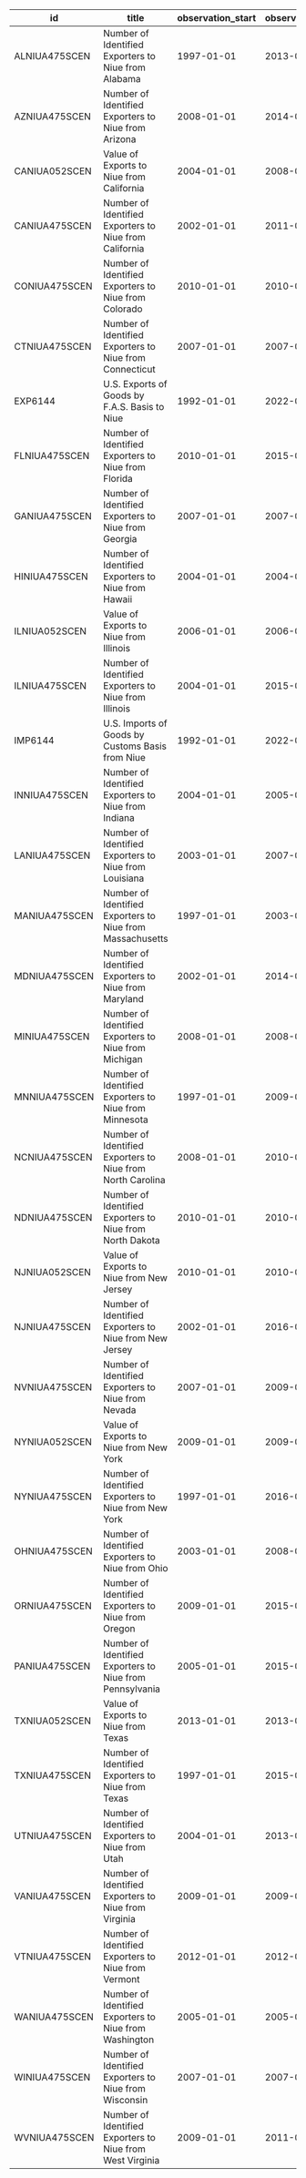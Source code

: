 | id            | title                                                      | observation_start   | observation_end   |
|---------------|------------------------------------------------------------|---------------------|-------------------|
| ALNIUA475SCEN | Number of Identified Exporters to Niue from Alabama        | 1997-01-01          | 2013-01-01        |
| AZNIUA475SCEN | Number of Identified Exporters to Niue from Arizona        | 2008-01-01          | 2014-01-01        |
| CANIUA052SCEN | Value of Exports to Niue from California                   | 2004-01-01          | 2008-01-01        |
| CANIUA475SCEN | Number of Identified Exporters to Niue from California     | 2002-01-01          | 2011-01-01        |
| CONIUA475SCEN | Number of Identified Exporters to Niue from Colorado       | 2010-01-01          | 2010-01-01        |
| CTNIUA475SCEN | Number of Identified Exporters to Niue from Connecticut    | 2007-01-01          | 2007-01-01        |
| EXP6144       | U.S. Exports of Goods by F.A.S. Basis to Niue              | 1992-01-01          | 2022-01-01        |
| FLNIUA475SCEN | Number of Identified Exporters to Niue from Florida        | 2010-01-01          | 2015-01-01        |
| GANIUA475SCEN | Number of Identified Exporters to Niue from Georgia        | 2007-01-01          | 2007-01-01        |
| HINIUA475SCEN | Number of Identified Exporters to Niue from Hawaii         | 2004-01-01          | 2004-01-01        |
| ILNIUA052SCEN | Value of Exports to Niue from Illinois                     | 2006-01-01          | 2006-01-01        |
| ILNIUA475SCEN | Number of Identified Exporters to Niue from Illinois       | 2004-01-01          | 2015-01-01        |
| IMP6144       | U.S. Imports of Goods by Customs Basis from Niue           | 1992-01-01          | 2022-01-01        |
| INNIUA475SCEN | Number of Identified Exporters to Niue from Indiana        | 2004-01-01          | 2005-01-01        |
| LANIUA475SCEN | Number of Identified Exporters to Niue from Louisiana      | 2003-01-01          | 2007-01-01        |
| MANIUA475SCEN | Number of Identified Exporters to Niue from Massachusetts  | 1997-01-01          | 2003-01-01        |
| MDNIUA475SCEN | Number of Identified Exporters to Niue from Maryland       | 2002-01-01          | 2014-01-01        |
| MINIUA475SCEN | Number of Identified Exporters to Niue from Michigan       | 2008-01-01          | 2008-01-01        |
| MNNIUA475SCEN | Number of Identified Exporters to Niue from Minnesota      | 1997-01-01          | 2009-01-01        |
| NCNIUA475SCEN | Number of Identified Exporters to Niue from North Carolina | 2008-01-01          | 2010-01-01        |
| NDNIUA475SCEN | Number of Identified Exporters to Niue from North Dakota   | 2010-01-01          | 2010-01-01        |
| NJNIUA052SCEN | Value of Exports to Niue from New Jersey                   | 2010-01-01          | 2010-01-01        |
| NJNIUA475SCEN | Number of Identified Exporters to Niue from New Jersey     | 2002-01-01          | 2016-01-01        |
| NVNIUA475SCEN | Number of Identified Exporters to Niue from Nevada         | 2007-01-01          | 2009-01-01        |
| NYNIUA052SCEN | Value of Exports to Niue from New York                     | 2009-01-01          | 2009-01-01        |
| NYNIUA475SCEN | Number of Identified Exporters to Niue from New York       | 1997-01-01          | 2016-01-01        |
| OHNIUA475SCEN | Number of Identified Exporters to Niue from Ohio           | 2003-01-01          | 2008-01-01        |
| ORNIUA475SCEN | Number of Identified Exporters to Niue from Oregon         | 2009-01-01          | 2015-01-01        |
| PANIUA475SCEN | Number of Identified Exporters to Niue from Pennsylvania   | 2005-01-01          | 2015-01-01        |
| TXNIUA052SCEN | Value of Exports to Niue from Texas                        | 2013-01-01          | 2013-01-01        |
| TXNIUA475SCEN | Number of Identified Exporters to Niue from Texas          | 1997-01-01          | 2015-01-01        |
| UTNIUA475SCEN | Number of Identified Exporters to Niue from Utah           | 2004-01-01          | 2013-01-01        |
| VANIUA475SCEN | Number of Identified Exporters to Niue from Virginia       | 2009-01-01          | 2009-01-01        |
| VTNIUA475SCEN | Number of Identified Exporters to Niue from Vermont        | 2012-01-01          | 2012-01-01        |
| WANIUA475SCEN | Number of Identified Exporters to Niue from Washington     | 2005-01-01          | 2005-01-01        |
| WINIUA475SCEN | Number of Identified Exporters to Niue from Wisconsin      | 2007-01-01          | 2007-01-01        |
| WVNIUA475SCEN | Number of Identified Exporters to Niue from West Virginia  | 2009-01-01          | 2011-01-01        |